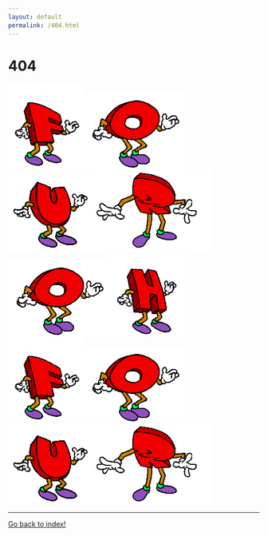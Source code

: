 ```yaml
---
layout: default
permalink: /404.html
---
```

# 404

<html>
<head>
	<title>*404 PAGE NOT FOUND*</title>
	<link rel="icon" href="/images/faceicon.png">
	<style type="text/css">html { cursor: url('data:image/x-icon;base64,AAACAAEAICACAAAAAAAwAQAAFgAAACgAAAAgAAAAQAAAAAEAAQAAAAAAgAAAAAAAAAAAAAAAAgAAAAAAAAAAAAAA////AAAAAAAAAAAAAAAAAAAAAAAAAAAAAAAAAAA8AAAAPAAAADAAAAAwAAAA8AAAAPAAAADAAAAAwAAAM8AAADPAAAA/wAAAP8AAAD/wAAA/8AAAP8AAAD/AAAA/AAAAPwAAADwAAAA8AAAAMAAAADAAAAAAAAAAAAAAAAAAAAAAAAAA///////////////////////D////w////wD///8A////A////wP//zwD//88A///DA///wwP//8AD///AA///wAA//8AAP//AAP//wAD//8AD///AA///wA///8AP///AP///wD///8D////A////w////8P////P////z////8='), auto; }</style>
	<style type="text/css"> html, body {margin: 0;height: 100%;} </style>
</head>
<body>
	<style>
		body {
			background-image: url("/images/marble.jpg");
		}
	</style>
	<img src="/images/f.gif"><img src="/images/o.gif"><img src="/images/u.gif"><img src="/images/r.gif"><img src="/images/o.gif"><img src="/images/h.gif"><img src="/images/f.gif"><img src="/images/o.gif"><img src="/images/u.gif"><img src="/images/r.gif">
	<hr>
	<a href="/index.html">Go back to index!</a>
</body>
</html>
